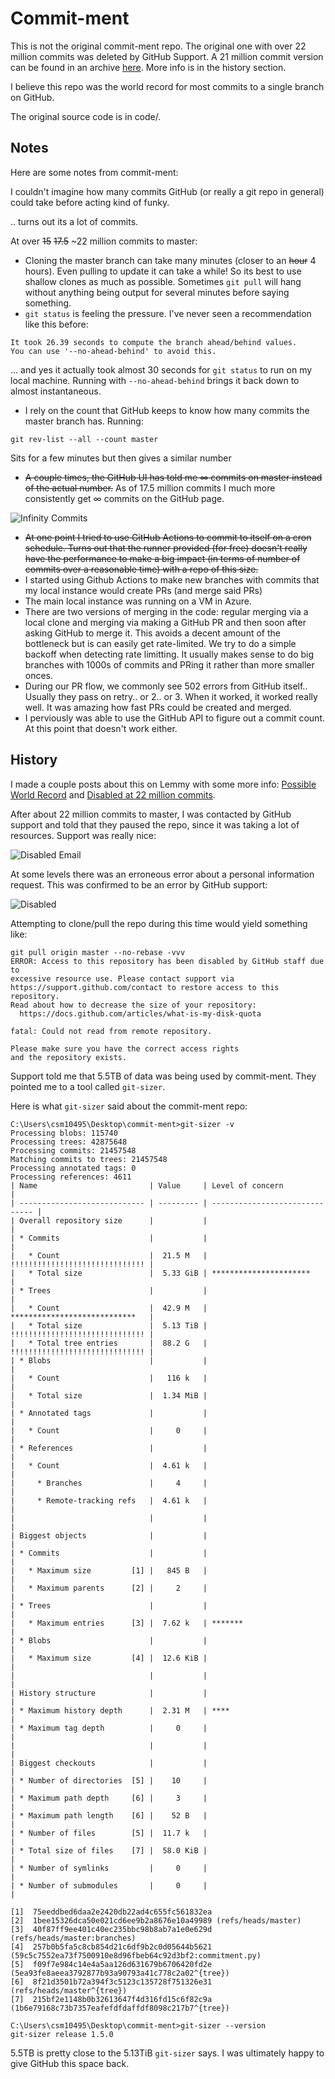 # Commit-ment

This is not the original commit-ment repo. The original one with over 22 million commits was deleted by GitHub Support. A 21 million commit version can be found in an archive [here](https://drive.google.com/file/d/13C2IbyoTvDoMJ9ZfqffzClbPj1xlAA3u/view?usp=drive_link). More info is in the history section.

I believe this repo was the world record for most commits to a single branch on GitHub.

The original source code is in code/.

## Notes

Here are some notes from commit-ment:

I couldn't imagine how many commits GitHub (or really a git repo in general) could take before acting kind of funky.

.. turns out its a lot of commits.

At over ~~15~~ ~~17.5~~ ~22 million commits to master:

* Cloning the master branch can take many minutes (closer to an ~~hour~~ 4 hours). Even pulling to update it can take a while! So its best to use shallow clones as much as possible. Sometimes `git pull` will hang without anything being output for several minutes before saying something.
* `git status` is feeling the pressure. I've never seen a recommendation like this before:

```
It took 26.39 seconds to compute the branch ahead/behind values.
You can use '--no-ahead-behind' to avoid this.
```

... and yes it actually took almost 30 seconds for `git status` to run on my local machine. Running with `--no-ahead-behind` brings it back down to almost instantaneous.

* I rely on the count that GitHub keeps to know how many commits the master branch has. Running:
```
git rev-list --all --count master
```
Sits for a few minutes but then gives a similar number

* ~~A couple times, the GitHub UI has told me ∞ commits on master instead of the actual number.~~ As of 17.5 million commits I much more consistently get ∞ commits on the GitHub page.

![Infinity Commits](img/infinity-commits.png)

* ~~At one point I tried to use GitHub Actions to commit to itself on a cron schedule. Turns out that the runner provided (for free) doesn't really have the performance to make a big impact (in terms of number of commits over a reasonable time) with a repo of this size.~~
* I started using Github Actions to make new branches with commits that my local instance would create PRs (and merge said PRs)
* The main local instance was running on a VM in Azure.
* There are two versions of merging in the code: regular merging via a local clone and merging via making a GitHub PR and then soon after asking GitHub to merge it. This avoids a decent amount of the bottleneck but is can easily get rate-limited. We try to do a simple backoff when detecting rate limitting. It usually makes sense to do big branches with 1000s of commits and PRing it rather than more smaller onces.
* During our PR flow, we commonly see 502 errors from GitHub itself.. Usually they pass on retry.. or 2.. or 3. When it worked, it worked really well. It was amazing how fast PRs could be created and merged.
* I perviously was able to use the GitHub API to figure out a commit count. At this point that doesn't work either.

## History

I made a couple posts about this on Lemmy with some more info: [Possible World Record](https://sh.itjust.works/post/580838) and [Disabled at 22 million commits](https://sh.itjust.works/post/672069).

After about 22 million commits to master, I was contacted by GitHub support and told that they paused the repo, since it was taking a lot of resources. Support was really nice:

![Disabled Email](img/disabled-email.png)

At some levels there was an erroneous error about a personal information request. This was confirmed to be an error by GitHub support:

![Disabled](img/disabled.jpg)

Attempting to clone/pull the repo during this time would yield something like:

```
git pull origin master --no-rebase -vvv
ERROR: Access to this repository has been disabled by GitHub staff due to
excessive resource use. Please contact support via
https://support.github.com/contact to restore access to this repository.
Read about how to decrease the size of your repository:
  https://docs.github.com/articles/what-is-my-disk-quota

fatal: Could not read from remote repository.

Please make sure you have the correct access rights
and the repository exists.
```

Support told me that 5.5TB of data was being used by commit-ment. They pointed me to a tool called `git-sizer`.

Here is what `git-sizer` said about the commit-ment repo:

```
C:\Users\csm10495\Desktop\commit-ment>git-sizer -v
Processing blobs: 115740
Processing trees: 42875648
Processing commits: 21457548
Matching commits to trees: 21457548
Processing annotated tags: 0
Processing references: 4611
| Name                         | Value     | Level of concern               |
| ---------------------------- | --------- | ------------------------------ |
| Overall repository size      |           |                                |
| * Commits                    |           |                                |
|   * Count                    |  21.5 M   | !!!!!!!!!!!!!!!!!!!!!!!!!!!!!! |
|   * Total size               |  5.33 GiB | **********************         |
| * Trees                      |           |                                |
|   * Count                    |  42.9 M   | ****************************   |
|   * Total size               |  5.13 TiB | !!!!!!!!!!!!!!!!!!!!!!!!!!!!!! |
|   * Total tree entries       |  88.2 G   | !!!!!!!!!!!!!!!!!!!!!!!!!!!!!! |
| * Blobs                      |           |                                |
|   * Count                    |   116 k   |                                |
|   * Total size               |  1.34 MiB |                                |
| * Annotated tags             |           |                                |
|   * Count                    |     0     |                                |
| * References                 |           |                                |
|   * Count                    |  4.61 k   |                                |
|     * Branches               |     4     |                                |
|     * Remote-tracking refs   |  4.61 k   |                                |
|                              |           |                                |
| Biggest objects              |           |                                |
| * Commits                    |           |                                |
|   * Maximum size         [1] |   845 B   |                                |
|   * Maximum parents      [2] |     2     |                                |
| * Trees                      |           |                                |
|   * Maximum entries      [3] |  7.62 k   | *******                        |
| * Blobs                      |           |                                |
|   * Maximum size         [4] |  12.6 KiB |                                |
|                              |           |                                |
| History structure            |           |                                |
| * Maximum history depth      |  2.31 M   | ****                           |
| * Maximum tag depth          |     0     |                                |
|                              |           |                                |
| Biggest checkouts            |           |                                |
| * Number of directories  [5] |    10     |                                |
| * Maximum path depth     [6] |     3     |                                |
| * Maximum path length    [6] |    52 B   |                                |
| * Number of files        [5] |  11.7 k   |                                |
| * Total size of files    [7] |  58.0 KiB |                                |
| * Number of symlinks         |     0     |                                |
| * Number of submodules       |     0     |                                |

[1]  75eeddbed6daa2e2420db22ad4c655fc561832ea
[2]  1bee15326dca50e021cd6ee9b2a8676e10a49989 (refs/heads/master)
[3]  40f87ff9ee401c40ec235bbc98b8ab7a1e0e629d (refs/heads/master:branches)
[4]  257b0b5fa5c8cb854d21c6df9b2c0d05644b5621 (59c5c7552ea73f7500910e8d96fbeb64c92d3bf2:commitment.py)
[5]  f09f7e984c14e4a5aa126d631679b6706420fd2e (5ea93fe8aeea3792877b93a90793a41c778c2a02^{tree})
[6]  8f21d3501b72a394f3c5123c135728f751326e31 (refs/heads/master^{tree})
[7]  215bf2e1148b0b32613647f4d316fd15c6f82c9a (1b6e79168c73b7357eafefdfdaffdf8098c217b7^{tree})

C:\Users\csm10495\Desktop\commit-ment>git-sizer --version
git-sizer release 1.5.0
```

5.5TB is pretty close to the 5.13TiB `git-sizer` says. I was ultimately happy to give GitHub this space back.